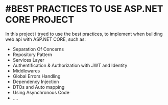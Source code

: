 <h1>#BEST PRACTICES TO USE ASP.NET CORE PROJECT</h1>

In this project i tryed to use the best practices, to implement when building web api with ASP.NET CORE, such as:
<ul> 
  <li>Separation Of Concerns</li>  
  <li>Repository Pattern</li> 
  <li>Services Layer</li>
  <li>Authentification & Authorization with JWT and Identity </li>
  <li>Middlewares</li>
  <li>Global Errors Handling</li>
  <li>Dependency Injection</li> 
  <li>DTOs and Auto mapping</li> 
  <li>Using Asynchronous Code</li>  
  <li>....</li>
</ul>

